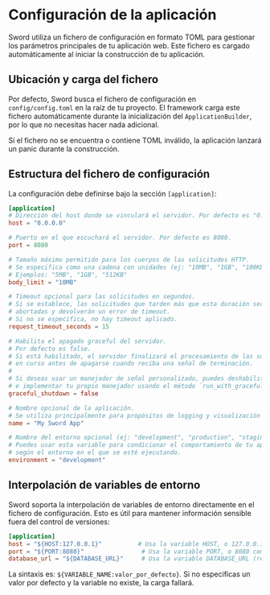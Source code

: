 # Configuración de la aplicación

Sword utiliza un fichero de configuración en formato TOML para gestionar los parámetros principales de tu aplicación web. Este fichero es cargado automáticamente al iniciar la construcción de tu aplicación.

## Ubicación y carga del fichero

Por defecto, Sword busca el fichero de configuración en `config/config.toml` en la raíz de tu proyecto. El framework carga este fichero automáticamente durante la inicialización del `ApplicationBuilder`, por lo que no necesitas hacer nada adicional.

Si el fichero no se encuentra o contiene TOML inválido, la aplicación lanzará un panic durante la construcción.

## Estructura del fichero de configuración

La configuración debe definirse bajo la sección `[application]`:

```toml
[application]
# Dirección del host donde se vinculará el servidor. Por defecto es "0.0.0.0".
host = "0.0.0.0"

# Puerto en el que escuchará el servidor. Por defecto es 8080.
port = 8080

# Tamaño máximo permitido para los cuerpos de las solicitudes HTTP.
# Se especifica como una cadena con unidades (ej: "10MB", "1GB", "100KB").
# Ejemplos: "5MB", "1GB", "512KB"
body_limit = "10MB"

# Timeout opcional para las solicitudes en segundos.
# Si se establece, las solicitudes que tarden más que esta duración serán
# abortadas y devolverán un error de timeout.
# Si no se especifica, no hay timeout aplicado.
request_timeout_seconds = 15

# Habilita el apagado graceful del servidor.
# Por defecto es false.
# Si está habilitado, el servidor finalizará el procesamiento de las solicitudes
# en curso antes de apagarse cuando reciba una señal de terminación.
#
# Si deseas usar un manejador de señal personalizado, puedes deshabilitarlo
# e implementar tu propio manejador usando el método `run_with_graceful_shutdown`.
graceful_shutdown = false

# Nombre opcional de la aplicación.
# Se utiliza principalmente para propósitos de logging y visualización al inicio.
name = "My Sword App"

# Nombre del entorno opcional (ej: "development", "production", "staging").
# Puedes usar esta variable para condicionar el comportamiento de tu aplicación
# según el entorno en el que se esté ejecutando.
environment = "development"
```

## Interpolación de variables de entorno

Sword soporta la interpolación de variables de entorno directamente en el fichero de configuración. Esto es útil para mantener información sensible fuera del control de versiones:

```toml
[application]
host = "${HOST:127.0.0.1}"          # Usa la variable HOST, o 127.0.0.1 si no existe
port = "${PORT:8080}"                # Usa la variable PORT, o 8080 como valor por defecto
database_url = "${DATABASE_URL}"     # Usa la variable DATABASE_URL (required)
```

La sintaxis es: `${VARIABLE_NAME:valor_por_defecto}`. Si no especificas un valor por defecto y la variable no existe, la carga fallará.
